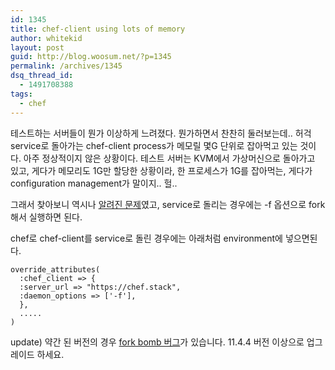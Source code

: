 ```yaml
---
id: 1345
title: chef-client using lots of memory
author: whitekid
layout: post
guid: http://blog.woosum.net/?p=1345
permalink: /archives/1345
dsq_thread_id:
  - 1491708388
tags:
  - chef
---
```

테스트하는 서버들이 뭔가 이상하게 느려졌다. 뭔가하면서 찬찬히 둘러보는데.. 허걱 service로 돌아가는 chef-client process가 메모릴 몇G 단위로 잡아먹고 있는 것이다. 아주 정상적이지 않은 상황이다. 테스트 서버는 KVM에서 가상머신으로 돌아가고 있고, 게다가 메모리도 1G만 할당한 상황이라, 한 프로세스가 1G를 잡아먹는, 게다가 configuration management가 말이지.. 헐..

그래서 찾아보니 역시나 [알려진 문제][1]였고, service로 돌리는 경우에는 -f 옵션으로 fork해서 실행하면 된다.

chef로 chef-client를 service로 돌린 경우에는 아래처럼 environment에 넣으면된다.

    override_attributes(
      :chef_client => {
      :server_url => "https://chef.stack",
      :daemon_options => ['-f'],
      },
      .....
    )

update) 약간 된 버전의 경우 [fork bomb 버그][2]가 있습니다. 11.4.4 버전 이상으로 업그레이드 하세요.

 [1]: http://tickets.opscode.com/browse/CHEF-3432
 [2]: http://tickets.opscode.com/browse/CHEF-3367